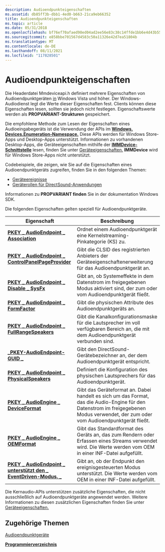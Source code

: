 ```yaml
---
description: Audioendpunkteigenschaften
ms.assetid: db85ff3b-dbb1-4ed0-b663-21ca9eb66352
title: Audioendpunkteigenschaften
ms.topic: article
ms.date: 05/31/2018
ms.openlocfilehash: bf76ef70afaed98ed04ad2ee56e83c38c14ffde1bb6e4d43b557d25769afb2f6
ms.sourcegitcommit: e858bbe701567d4583c50a11326e42d7ea51804b
ms.translationtype: MT
ms.contentlocale: de-DE
ms.lasthandoff: 08/11/2021
ms.locfileid: "117828501"
---
```

# <a name="audio-endpoint-properties"></a>Audioendpunkteigenschaften

Die Headerdatei Mmdeviceapi.h definiert mehrere Eigenschaften von Audioendpunktgeräten [in](audio-endpoint-devices.md) Windows Vista und höher. Der Windows-Audiodienst legt die Werte dieser Eigenschaften fest. Clients können diese Eigenschaften lesen, sollten sie jedoch nicht festlegen. Eigenschaftswerte werden als **PROPVARIANT-Strukturen** gespeichert.

Die empfohlene Methode zum Lesen der Eigenschaften eines Audioeingabegeräts ist die Verwendung der APIs im [**Windows. Devices.Enumeration-Namespace.**](/uwp/api/Windows.Devices.Enumeration) Diese APIs werden für Windows Store-Apps und Desktop-Apps unterstützt. Informationen zu vorhandenen Desktop-Apps, die Geräteeigenschaften mithilfe der [**IMMDevice-Schnittstelle**](/windows/desktop/api/Mmdeviceapi/nn-mmdeviceapi-immdevice) lesen, finden Sie unter [Geräteeigenschaften.](device-properties.md) **IMMDevice** wird für Windows Store-Apps nicht unterstützt.

Codebeispiele, die zeigen, wie Sie auf die Eigenschaften eines Audioendpunktgeräts zugreifen, finden Sie in den folgenden Themen:

-   [Geräteereignisse](device-events.md)
-   [Geräterollen für DirectSound-Anwendungen](device-roles-for-directsound-applications.md)

Informationen zu **PROPVARIANT finden** Sie in der dokumentation Windows SDK.

Die folgenden Eigenschaften gelten speziell für Audioendpunktgeräte.



| Eigenschaft                                                                                                            | Beschreibung                                                                                                                                                   |
|---------------------------------------------------------------------------------------------------------------------|---------------------------------------------------------------------------------------------------------------------------------------------------------------|
| [**PKEY \_ AudioEndpoint \_ Association**](pkey-audioendpoint-association.md)                                          | Ordnet einem Audioendpunktgerät eine Kernelstreaming-Pinkategorie (KS) zu.                                                                                |
| [**PKEY \_ AudioEndpoint \_ ControlPanelPageProvider**](pkey-audioendpoint-controlpanelpageprovider.md)                | Gibt die CLSID des registrierten Anbieters der Geräteeigenschaftenerweiterung für das Audioendpunktgerät an.                                              |
| [**PKEY \_ AudioEndpoint \_ Disable \_ SysFx**](pkey-audioendpoint-disable-sysfx.md)                                     | Gibt an, ob Systemeffekte in dem Datenstrom im freigegebenen Modus aktiviert sind, der zum oder vom Audioendpunktgerät fließt.                                       |
| [**PKEY \_ AudioEndpoint \_ FormFactor**](pkey-audioendpoint-formfactor.md)                                            | Gibt die physischen Attribute des Audioendpunktgeräts an.                                                                                               |
| [**PKEY \_ AudioEndpoint \_ FullRangeSpeakers**](pkey-audioendpoint-fullrangespeakers.md)                              | Gibt die Kanalkonfigurationsmaske für die Lautsprecher im voll verfügbaren Bereich an, die mit dem Audioendpunktgerät verbunden sind.                                         |
| [**\_PKEY-AudioEndpoint-GUID \_**](pkey-audioendpoint-guid.md)                                                        | Gibt den DirectSound-Gerätebezeichner an, der dem Audioendpunktgerät entspricht.                                                                     |
| [**PKEY \_ AudioEndpoint \_ PhysicalSpeakers**](pkey-audioendpoint-physicalspeakers.md)                                | Definiert die Konfiguration des physischen Lautsprechers für das Audioendpunktgerät.                                                                                     |
| [**PKEY \_ AudioEngine \_ DeviceFormat**](pkey-audioengine-deviceformat.md)                                            | Gibt das Geräteformat an. Dabei handelt es sich um das Format, das die Audio-Engine für den Datenstrom im freigegebenen Modus verwendet, der zum oder vom Audioendpunktgerät fließt.       |
| [**PKEY \_ AudioEngine \_ OEMFormat**](pkey-audioengine-oemformat.md)<br/>                                       | Gibt das Standardformat des Geräts an, das zum Rendern oder Erfassen eines Streams verwendet wird. Die Werte werden vom OEM in einer INF-Datei aufgefüllt. <br/> |
| [**PKEY \_ AudioEndpoint \_ unterstützt den \_ EventDriven-Modus. \_**](pkey-audioendpoint-supports-eventdriven-mode.md)<br/> | Gibt an, ob der Endpunkt den ereignisgesteuerten Modus unterstützt. Die Werte werden vom OEM in einer INF-Datei aufgefüllt.<br/>                                |



 

Die Kernaudio-APIs unterstützen zusätzliche Eigenschaften, die nicht ausschließlich auf Audioendpunktgeräte angewendet werden. Weitere Informationen zu diesen zusätzlichen Eigenschaften finden Sie unter [Geräteeigenschaften.](device-properties.md)

## <a name="related-topics"></a>Zugehörige Themen

<dl> <dt>

[Audioendpunktgeräte](audio-endpoint-devices.md)
</dt> <dt>

[**Programmierverzeichnis**](programming-reference.md)
</dt> </dl>

 

